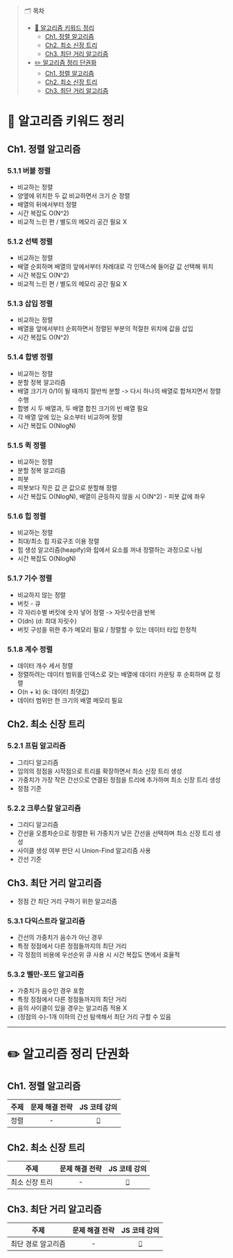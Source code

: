 > 🗂️ **목차**
>
> - [🔑 알고리즘 키워드 정리](#-알고리즘-키워드-정리)
>   - [Ch1. 정렬 알고리즘](#ch1-정렬-알고리즘)
>   - [Ch2. 최소 신장 트리](#ch2-최소-신장-트리)
>   - [Ch3. 최단 거리 알고리즘](#ch3-최단-거리-알고리즘)
> - [✏️ 알고리즘 정리 단권화](#️-알고리즘-정리-단권화)
>   - [Ch1. 정렬 알고리즘](#ch1-정렬-알고리즘-1)
>   - [Ch2. 최소 신장 트리](#ch2-최소-신장-트리-1)
>   - [Ch3. 최단 거리 알고리즘](#ch3-최단-거리-알고리즘-1)

# 🔑 알고리즘 키워드 정리

## Ch1. 정렬 알고리즘

### 5.1.1 버블 정렬

- 비교하는 정렬
- 양옆에 위치한 두 값 비교하면서 크기 순 정렬
- 배열의 뒤에서부터 정렬
- 시간 복잡도 O(N^2)
- 비교적 느린 편 / 별도의 메모리 공간 필요 X

### 5.1.2 선택 정렬

- 비교하는 정렬
- 배열 순회하며 배열의 앞에서부터 차례대로 각 인덱스에 들어갈 값 선택해 위치
- 시간 복잡도 O(N^2)
- 비교적 느린 편 / 별도의 메모리 공간 필요 X

### 5.1.3 삽입 정렬

- 비교하는 정렬
- 배열을 앞에서부터 순회하면서 정렬된 부분의 적절한 위치에 값을 삽입
- 시간 복잡도 O(N^2)

### 5.1.4 합병 정렬

- 비교하는 정렬
- 분할 정복 알고리즘
- 배열 크기가 0/1이 될 때까지 절반씩 분할 -> 다시 하나의 배열로 합쳐지면서 정렬 수행
- 합병 시 두 배열과, 두 배열 합친 크기의 빈 배열 필요
- 각 배열 앞에 있는 요소부터 비교하며 정렬
- 시간 복잡도 O(NlogN)

### 5.1.5 퀵 정렬

- 비교하는 정렬
- 분할 정복 알고리즘
- 피봇
- 피봇보다 작은 값 큰 값으로 분할해 정렬
- 시간 복잡도 O(NlogN), 배열이 균등하지 않을 시 O(N^2) - 피봇 값에 좌우

### 5.1.6 힙 정렬

- 비교하는 정렬
- 최대/최소 힙 자료구조 이용 정렬
- 힙 생성 알고리즘(heapify)와 힙에서 요소를 꺼내 정렬하는 과정으로 나뉨
- 시간 복잡도 O(NlogN)

### 5.1.7 기수 정렬

- 비교하지 않는 정렬
- 버킷 - 큐
- 각 자리수별 버킷에 숫자 넣어 정렬 -> 자릿수만큼 반복
- O(dn) (d: 최대 자릿수)
- 버킷 구성을 위한 추가 메모리 필요 / 정렬할 수 있는 데이터 타입 한정적

### 5.1.8 계수 정렬

- 데이터 개수 세서 정렬
- 정렬하려는 데이터 범위를 인덱스로 갖는 배열에 데이터 카운팅 후 순회하며 값 정렬
- O(n + k) (k: 데이터 최댓값)
- 데이터 범위만 한 크기의 배열 메모리 필요

## Ch2. 최소 신장 트리

### 5.2.1 프림 알고리즘

- 그리디 알고리즘
- 임의의 정점을 시작점으로 트리를 확장하면서 최소 신장 트리 생성
- 가중치가 가장 작은 간선으로 연결된 정점을 트리에 추가하며 최소 신장 트리 생성
- 정점 기준

### 5.2.2 크루스칼 알고리즘

- 그리디 알고리즘
- 간선을 오름차순으로 정렬한 뒤 가중치가 낮은 간선을 선택하며 최소 신장 트리 생성
- 사이클 생성 여부 판단 시 Union-Find 알고리즘 사용
- 간선 기준

## Ch3. 최단 거리 알고리즘

- 정점 간 최단 거리 구하기 위한 알고리즘

### 5.3.1 다익스트라 알고리즘

- 간선의 가중치가 음수가 아닌 경우
- 특정 정점에서 다른 정점들까지의 최단 거리
- 각 정점의 비용에 우선순위 큐 사용 시 시간 복잡도 면에서 효율적

### 5.3.2 벨만-포드 알고리즘

- 가중치가 음수인 경우 포함
- 특정 정점에서 다른 정점들까지의 최단 거리
- 음의 사이클이 있을 경우는 알고리즘 적용 X
- (정점의 수)-1개 이하의 간선 탐색해서 최단 거리 구할 수 있음

---

# ✏️ 알고리즘 정리 단권화

## Ch1. 정렬 알고리즘

| 주제 | 문제 해결 전략 |                                                                                                  JS 코테 강의                                                                                                  |
| :--: | :------------: | :------------------------------------------------------------------------------------------------------------------------------------------------------------------------------------------------------------: |
| 정렬 |       -        | [`📙`](https://github.com/pipisebastian/algorithm-study/blob/main/%EA%B9%80%EC%9D%80%EC%A7%80/%EC%BD%94%ED%85%8C%20%EA%B4%91%ED%83%88%20%EB%B0%A9%EC%A7%80%20A%20to%20Z%20%3A%20JS/ch13_%EC%A0%95%EB%A0%AC.md) |

## Ch2. 최소 신장 트리

|      주제      | 문제 해결 전략 |                                                                                                                       JS 코테 강의                                                                                                                       |
| :------------: | :------------: | :------------------------------------------------------------------------------------------------------------------------------------------------------------------------------------------------------------------------------------------------------: |
| 최소 신장 트리 |       -        | [`📙`](https://github.com/pipisebastian/algorithm-study/blob/main/%EA%B9%80%EC%9D%80%EC%A7%80/%EC%BD%94%ED%85%8C%20%EA%B4%91%ED%83%88%20%EB%B0%A9%EC%A7%80%20A%20to%20Z%20%3A%20JS/ch19_%EC%B5%9C%EC%86%8C%20%EC%8B%A0%EC%9E%A5%20%ED%8A%B8%EB%A6%AC.md) |

## Ch3. 최단 거리 알고리즘

|        주제        | 문제 해결 전략 |                                                                                                                                JS 코테 강의                                                                                                                                |
| :----------------: | :------------: | :------------------------------------------------------------------------------------------------------------------------------------------------------------------------------------------------------------------------------------------------------------------------: |
| 최단 경로 알고리즘 |       -        | [`📙`](https://github.com/pipisebastian/algorithm-study/blob/main/%EA%B9%80%EC%9D%80%EC%A7%80/%EC%BD%94%ED%85%8C%20%EA%B4%91%ED%83%88%20%EB%B0%A9%EC%A7%80%20A%20to%20Z%20%3A%20JS/ch18_%EC%B5%9C%EB%8B%A8%20%EA%B2%BD%EB%A1%9C%20%EC%95%8C%EA%B3%A0%EB%A6%AC%EC%A6%98.md) |
